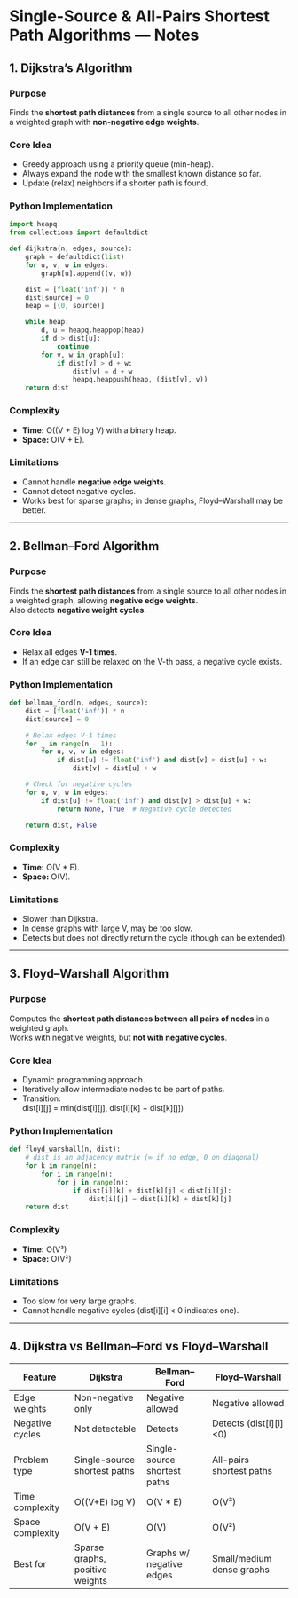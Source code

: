 # Single-Source & All-Pairs Shortest Path Algorithms — Notes

## 1. Dijkstra’s Algorithm

### Purpose
Finds the **shortest path distances** from a single source to all other nodes in a weighted graph with **non-negative edge weights**.

### Core Idea
- Greedy approach using a priority queue (min-heap).
- Always expand the node with the smallest known distance so far.
- Update (relax) neighbors if a shorter path is found.

### Python Implementation
```python
import heapq
from collections import defaultdict

def dijkstra(n, edges, source):
    graph = defaultdict(list)
    for u, v, w in edges:
        graph[u].append((v, w))

    dist = [float('inf')] * n
    dist[source] = 0
    heap = [(0, source)]

    while heap:
        d, u = heapq.heappop(heap)
        if d > dist[u]:
            continue
        for v, w in graph[u]:
            if dist[v] > d + w:
                dist[v] = d + w
                heapq.heappush(heap, (dist[v], v))
    return dist
```

### Complexity
- **Time:** O((V + E) log V) with a binary heap.
- **Space:** O(V + E).

### Limitations
- Cannot handle **negative edge weights**.
- Cannot detect negative cycles.
- Works best for sparse graphs; in dense graphs, Floyd–Warshall may be better.

---

## 2. Bellman–Ford Algorithm

### Purpose
Finds the **shortest path distances** from a single source to all other nodes in a weighted graph, allowing **negative edge weights**.  
Also detects **negative weight cycles**.

### Core Idea
- Relax all edges **V-1 times**.
- If an edge can still be relaxed on the V-th pass, a negative cycle exists.

### Python Implementation
```python
def bellman_ford(n, edges, source):
    dist = [float('inf')] * n
    dist[source] = 0

    # Relax edges V-1 times
    for _ in range(n - 1):
        for u, v, w in edges:
            if dist[u] != float('inf') and dist[v] > dist[u] + w:
                dist[v] = dist[u] + w

    # Check for negative cycles
    for u, v, w in edges:
        if dist[u] != float('inf') and dist[v] > dist[u] + w:
            return None, True  # Negative cycle detected

    return dist, False
```

### Complexity
- **Time:** O(V * E).
- **Space:** O(V).

### Limitations
- Slower than Dijkstra.
- In dense graphs with large V, may be too slow.
- Detects but does not directly return the cycle (though can be extended).

---

## 3. Floyd–Warshall Algorithm

### Purpose
Computes the **shortest path distances between all pairs of nodes** in a weighted graph.  
Works with negative weights, but **not with negative cycles**.

### Core Idea
- Dynamic programming approach.  
- Iteratively allow intermediate nodes to be part of paths.  
- Transition:  
  dist[i][j] = min(dist[i][j], dist[i][k] + dist[k][j])

### Python Implementation
```python
def floyd_warshall(n, dist):
    # dist is an adjacency matrix (∞ if no edge, 0 on diagonal)
    for k in range(n):
        for i in range(n):
            for j in range(n):
                if dist[i][k] + dist[k][j] < dist[i][j]:
                    dist[i][j] = dist[i][k] + dist[k][j]
    return dist
```

### Complexity
- **Time:** O(V³)  
- **Space:** O(V²)

### Limitations
- Too slow for very large graphs.  
- Cannot handle negative cycles (dist[i][i] < 0 indicates one).

---

## 4. Dijkstra vs Bellman–Ford vs Floyd–Warshall

| Feature            | Dijkstra                        | Bellman–Ford                 | Floyd–Warshall        |
|--------------------|---------------------------------|------------------------------|-----------------------|
| Edge weights       | Non-negative only               | Negative allowed             | Negative allowed      |
| Negative cycles    | Not detectable                  | Detects                      | Detects (dist[i][i]<0)|
| Problem type       | Single-source shortest paths     | Single-source shortest paths | All-pairs shortest paths |
| Time complexity    | O((V+E) log V)                  | O(V * E)                     | O(V³)                 |
| Space complexity   | O(V + E)                        | O(V)                         | O(V²)                 |
| Best for           | Sparse graphs, positive weights | Graphs w/ negative edges     | Small/medium dense graphs |
